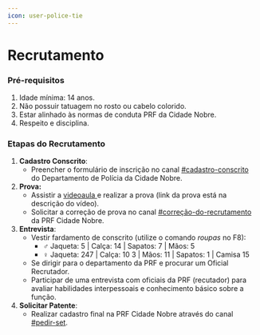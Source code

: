 ```yaml
---
icon: user-police-tie
---
```


# Recrutamento

### Pré-requisitos

1. Idade mínima: 14 anos.
2. Não possuir tatuagem no rosto ou cabelo colorido.
3. Estar alinhado às normas de conduta PRF da Cidade Nobre.
4. Respeito e disciplina.

### Etapas do Recrutamento

1. **Cadastro Conscrito**:
   * Preencher o formulário de inscrição no canal [#cadastro-conscrito](https://discord.gg/rR8tCbw5tB) do Departamento de Polícia da Cidade Nobre.
2. **Prova:**
   * Assistir a [videoaula ](https://www.youtube.com/live/qTZrZ-vyS3s)e realizar a prova (link da prova está na descrição do vídeo).
   * Solicitar a correção de prova no canal [#correção-do-recrutamento](https://discord.gg/4mvWnYXJSD) da PRF Cidade Nobre.
3. **Entrevista**:
   * Vestir fardamento de conscrito (utilize o comando _roupas_ no F8):
     * ♂️ Jaqueta: 5 | Calça: 14 | Sapatos: 7 | Mãos: 5
     * ♀️ Jaqueta: 247 | Calça: 10 3 | Mãos: 11 | Sapatos: 1 | Camisa 15
   * Se dirigir para o departamento da PRF e procurar um Oficial Recrutador.
   * Participar de uma entrevista com oficiais da PRF (recutador) para avaliar habilidades interpessoais e conhecimento básico sobre a função.
4. **Solicitar Patente**:
   * Realizar cadastro final na PRF Cidade Nobre através do canal [#pedir-set](https://discord.gg/QyXjjQW8KE).

